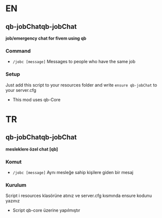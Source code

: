 # EN
## qb-jobChatqb-jobChat
**job/emergency chat for fivem using qb**

### Command
- ``/jobc [message]`` Messages to people who have the same job

### Setup
Just add this script to your resources folder and write ``ensure qb-jobChat`` to your
server.cfg
- This mod uses qb-Core

# TR
## qb-jobChatqb-jobChat
**mesleklere özel chat [qb]**

### Komut
- ``/jobc [message]`` Aynı mesleğe sahip kişilere giden bir mesaj

### Kurulum
Script i resources klasörüne atınız ve server.cfg kısmında ensure kodunu yazınız
- Script qb-core üzerine yapılmıştır
